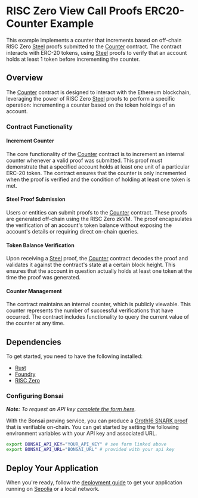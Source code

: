 # RISC Zero View Call Proofs ERC20-Counter Example

This example implements a counter that increments based on off-chain RISC Zero [Steel] proofs submitted to the [Counter] contract.
The contract interacts with ERC-20 tokens, using [Steel] proofs to verify that an account holds at least 1 token before incrementing the counter.

## Overview

The [Counter] contract is designed to interact with the Ethereum blockchain, leveraging the power of RISC Zero [Steel] proofs to perform a specific operation: incrementing a counter based on the token holdings of an account.

### Contract Functionality

#### Increment Counter

The core functionality of the [Counter] contract is to increment an internal counter whenever a valid proof was submitted.
This proof must demonstrate that a specified account holds at least one unit of a particular ERC-20 token.
The contract ensures that the counter is only incremented when the proof is verified and the condition of holding at least one token is met.

#### Steel Proof Submission

Users or entities can submit proofs to the [Counter] contract.
These proofs are generated off-chain using the RISC Zero zkVM.
The proof encapsulates the verification of an account's token balance without exposing the account's details or requiring direct on-chain queries.

#### Token Balance Verification

Upon receiving a [Steel] proof, the [Counter] contract decodes the proof and validates it against the contract's state at a certain block height.
This ensures that the account in question actually holds at least one token at the time the proof was generated.

#### Counter Management

The contract maintains an internal counter, which is publicly viewable.
This counter represents the number of successful verifications that have occurred.
The contract includes functionality to query the current value of the counter at any time.

## Dependencies

To get started, you need to have the following installed:
- [Rust]
- [Foundry]
- [RISC Zero]

### Configuring Bonsai

***Note:*** *To request an API key [complete the form here](https://bonsai.xyz/apply).*

With the Bonsai proving service, you can produce a [Groth16 SNARK proof] that is verifiable on-chain.
You can get started by setting the following environment variables with your API key and associated URL.

```bash
export BONSAI_API_KEY="YOUR_API_KEY" # see form linked above
export BONSAI_API_URL="BONSAI_URL" # provided with your api key
```

## Deploy Your Application

When you're ready, follow the [deployment guide] to get your application running on [Sepolia] or a local network.

[Foundry]: https://getfoundry.sh/
[Groth16 SNARK proof]: https://www.risczero.com/news/on-chain-verification
[RISC Zero]: https://dev.risczero.com/api/zkvm/install
[Sepolia]: https://www.alchemy.com/overviews/sepolia-testnet
[cargo-binstall]: https://github.com/cargo-bins/cargo-binstall#cargo-binaryinstall
[deployment guide]: ./deployment-guide.md
[Rust]: https://doc.rust-lang.org/cargo/getting-started/installation.html
[Counter]: ./contracts/Counter.sol
[Steel]: https://www.risczero.com/blog/introducing-steel
